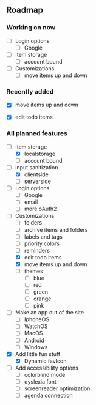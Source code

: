 <!-- ROADMAP -->
## Roadmap
### __Working on now__

- [ ] Login options
    - [ ] Google 

- [ ] Item storage
    - [ ] account bound
        
- [ ] Customizations
   - [ ] move items up and down
     
### __Recently added__

- [x] move items up and down
- [x] edit todo items
         

### __All planned features__

- [ ] Item storage
    - [x] localstorage
    - [ ] account bound
          
- [ ] input sanitization
    - [x] clientside
    - [ ] serverside
          
- [ ] Login options
    - [ ] Google 
    - [ ] email
    - [ ] more oAuth2
          
- [ ] Customizations
    - [ ] folders
    - [ ] archive items and folders
    - [ ] labels and tags
    - [ ] priority colors
    - [ ] reminders
    - [x] edit todo items
    - [x] move items up and down
    - [ ] themes
        - [ ] blue
        - [ ] red
        - [ ] green
        - [ ] orange
        - [ ] pink
              
- [ ] Make an app out of the site
    - [ ] IphoneOS
    - [ ] WatchOS
    - [ ] MacOS
    - [ ] Android
    - [ ] Windows
          
- [x] Add little fun stuff
    - [x] Dynamic favIcon

- [ ] Add accessibility options
    - [ ] colorblind mode
    - [ ] dyslexia font
    - [ ] screenreader optimization
    - [ ] agenda connection
